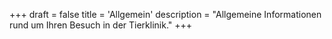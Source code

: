 +++
draft = false
title = 'Allgemein'
description = "Allgemeine Informationen rund um Ihren Besuch in der Tierklinik."
+++



